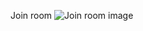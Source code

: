 Join room
![Join room image](https://github.com/gayathrisalian01/chat-app/assets/141249949/d21ec73f-ac63-4df8-81f0-2d513484e523)

